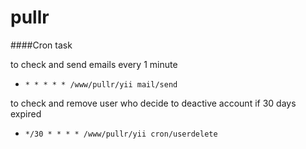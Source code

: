 pullr
=====


####Cron task 

to check and send emails every 1 minute
* `* * * * * /www/pullr/yii mail/send`

to check and remove user who decide to deactive account if 30 days expired
* `*/30 * * * * /www/pullr/yii cron/userdelete`
